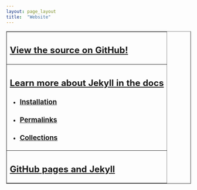 ```yaml
---
layout: page_layout
title:  "Website"
---
```

<table border="1">
  <tr>
    <td>
    <h2>
      <a class="item-link" href="https://github.com/drewgwallace/drewgwallace.github.io">
      View the source on GitHub!
      </a>
    </h2>
    </td>
  </tr>


  <tr>
    <td>
    <h2>
      <a class="item-link" href="https://jekyllrb.com/docs/home/">
      Learn more about Jekyll in the docs
      </a>
    </h2>
      <ul padding-left="10px">
        <li>
          <h3>
            <a class="item-link" href="https://jekyllrb.com/docs/installation/">
            Installation
            </a>
          </h3>
        </li>    
        <li>
          <h3>
            <a class="item-link" href="https://jekyllrb.com/docs/permalinks/">
            Permalinks
            </a>
          </h3>
        </li>
        <li>
          <h3>
            <a class="item-link" href="https://jekyllrb.com/docs/collections/">
            Collections
            </a>
          </h3>
        </li>
      </ul>
    </td>
  </tr>

  <tr>
    <td>
    <h2>
      <a class="item-link" href="https://help.github.com/articles/using-jekyll-as-a-static-site-generator-with-github-pages/">
      GitHub pages and Jekyll 
      </a>
    </h2>
    </td>
  </tr>
</table>